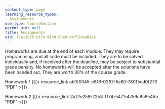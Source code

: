 ```yaml
---
content_type: page
learning_resource_types:
- Assignments
ocw_type: CourseSection
parent_uid: null
title: Assignments
uid: f7a13825-b17e-91b0-5ce9-d47f2da481a6
---
```


Homeworks are due at the end of each module. They may require programming, and all code must be included. They are to be solved individually and, if received after the deadline, may be subject to substantial grade penalty. No homeworks will be accepted after the solutions have been handed out. They are worth 30% of the course grade.

Homework 1 ({{< resource_link ab0f0045-e816-0267-5a60-78015cd0f273 "PDF" >}})

Homework 2 ({{< resource_link 2a27e258-22b3-f174-5471-4759c8a8e45b "PDF" >}})